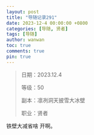 ```yaml
---
layout: post
title: "导随记录291"
date: 2023-12-4 00:00:00 +0800
categories: [导随, 贤者]
tags: [导随]
author: wanwan
toc: true
comments: true
pin: true
---
```

> 日期：2023.12.4
>
> 等级：50
>
> 副本：凛冽洞天披雪大冰壁
>
> 职业：贤者

铁壁大减省啥 开啊。